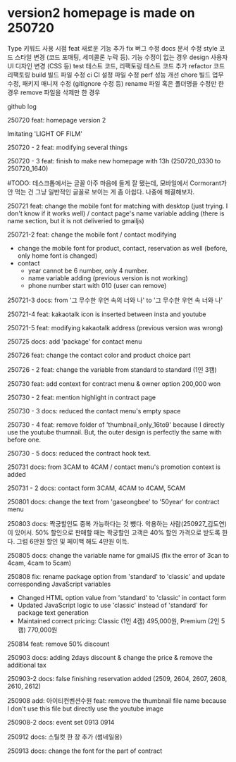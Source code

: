 # version2 homepage is made on 250720




Type        키워드	사용 시점
feat	    새로운 기능 추가
fix	        버그 수정
docs	    문서 수정
style	    코드 스타일 변경 (코드 포매팅, 세미콜론 누락 등). 기능 수정이 없는 경우
design	    사용자 UI 디자인 변경 (CSS 등)
test	    테스트 코드, 리팩토링 테스트 코드 추가
refactor	코드 리팩토링
build	    빌드 파일 수정
ci	        CI 설정 파일 수정
perf	    성능 개선
chore	    빌드 업무 수정, 패키지 매니저 수정 (gitignore 수정 등)
rename	    파일 혹은 폴더명을 수정만 한 경우
remove	    파일을 삭제만 한 경우




github log

250720
feat: homepage version 2

Imitating 'LIGHT OF FILM'


250720 - 2
feat: modifying several things 


250720 - 3
feat: finish to make new homepage with 13h (250720_0330 to 250720_1640)

#TODO: 데스크톱에서는 글꼴 아주 마음에 들게 잘 됐는데, 모바일에서 Cormorant가 안 먹는 건 그냥 일반적인 글꼴로 보이는 게 좀 아쉽다. 나중에 해결해보자.

250721
feat: change the mobile font for matching with desktop (just trying. I don't know if it works well) / contact page's name variable adding (there is name section, but it is not deliveried to gmailjs)

250721-2
feat: change the mobile font / contact modifying
- change the mobile font for product, contact, reservation as well (before, only home font is changed)
- contact 
    - year cannot be 6 number, only 4 number.
    - name variable adding (previous version is not working)
    - phone number start with 010 (user can remove)

250721-3
docs: from '그 무수한 우연 속의 너와 나' to '그 무수한 우연 속 너와 나'

250721-4
feat: kakaotalk icon is inserted between insta and youtube

250721-5
feat: modifying kakaotalk address (previous version was wrong)

250725
docs: add 'package' for contact menu

250726
feat: change the contact color and product choice part

250726 - 2
feat: change the variable from standard to standard (1인 3캠)

250730
feat: add context for contract menu & owner option 200,000 won

250730 - 2
feat: mention highlight in contract page

250730 - 3
docs: reduced the contact menu's empty space 

250730 - 4
feat: remove folder of 'thumbnail_only_16to9' because I directly use the youtube thumnail. But, the outer design is perfectly the same with before one.

250730 - 5
docs: reduced the contract hook text.

250731
docs: from 3CAM to 4CAM / contact menu's promotion context is added

250731 - 2
docs: contact form 3CAM, 4CAM to 4CAM, 5CAM

250801
docs: change the text from 'gaseongbee' to '50year' for contract menu

250803
docs: 짝궁할인도 중복 가능하다는 것 뺐다. 악용하는 사람(250927_김도연)이 있어서. 50% 할인으로 판매할 때는 짝궁할인 고객은 40% 할인 가격으로 받도록 한다. 그럼 6만원 할인 및 페이백 해도 4만원 이득.

250805
docs: change the variable name for gmailJS (fix the error of 3can to 4cam, 4cam to 5cam)

250808
fix: rename package option from 'standard' to 'classic' and update corresponding JavaScript variables
- Changed HTML option value from 'standard' to 'classic' in contact form
- Updated JavaScript logic to use 'classic' instead of 'standard' for package text generation
- Maintained correct pricing: Classic (1인 4캠) 495,000원, Premium (2인 5캠) 770,000원

250814
feat: remove 50% discount

250903
docs: adding 2days discount & change the price & remove the additional tax

250903-2
docs: false finishing reservation added (2509, 2604, 2607, 2608, 2610, 2612)

250908
add: 아이티컨벤션수원
feat: remove the thumbnail file name because I don't use this file but directly use the youtube image

250908-2
docs: event set 0913 0914

250912
docs: 스틸컷 한 장 추가 (썸네일용)

250913
docs: change the font for the part of contract